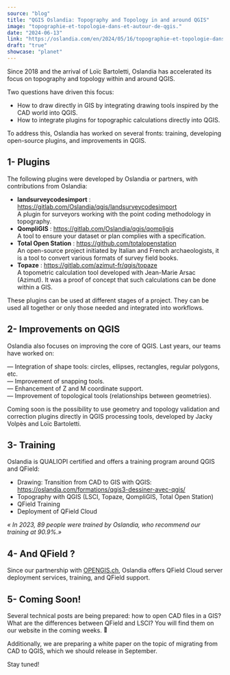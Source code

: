 ```yaml
---
source: "blog"
title: "QGIS Oslandia: Topography and Topology in and around QGIS"
image: "topographie-et-topologie-dans-et-autour-de-qgis."
date: "2024-06-13"
link: "https://oslandia.com/en/2024/05/16/topographie-et-topologie-dans-et-autour-de-qgis/"
draft: "true"
showcase: "planet"
---
```


<p>Since 2018 and the arrival of Loïc Bartoletti, Oslandia has accelerated its focus on topography and topology within and around QGIS.</p>
<p>Two questions have driven this focus:</p>
<ul class="part">
<li class="">How to draw directly in GIS by integrating drawing tools inspired by the CAD world into QGIS.</li>
<li class="">How to integrate plugins for topographic calculations directly into QGIS.</li>
</ul>
<p class="part">To address this, Oslandia has worked on several fronts: training, developing open-source plugins, and improvements in QGIS.</p>
<h2 class="part">1- Plugins</h2>
<p>The following plugins were developed by Oslandia or partners, with contributions from Oslandia:</p>
<ul>
<li class="part"><strong>landsurveycodesimport</strong> : <a href="https://gitlab.com/Oslandia/qgis/landsurveycodesimport" rel="noopener" target="_blank">https://gitlab.com/Oslandia/qgis/landsurveycodesimport</a><br />
A plugin for surveyors working with the point coding methodology in topography.</li>
<li class="part"><strong>QompliGIS</strong> : <a href="https://gitlab.com/Oslandia/qgis/qompligis" rel="noopener" target="_blank">https://gitlab.com/Oslandia/qgis/qompligis</a><br />
A tool to ensure your dataset or plan complies with a specification.</li>
<li class="part"><strong>Total Open Station</strong> : <a href="https://github.com/totalopenstation" rel="noopener" target="_blank">https://github.com/totalopenstation</a><br />
An open-source project initiated by Italian and French archaeologists, it is a tool to convert various formats of survey field books.</li>
<li class="part"><strong>Topaze</strong> : <a href="https://gitlab.com/azimut-fr/qgis/topaze" rel="noopener" target="_blank">https://gitlab.com/azimut-fr/qgis/topaze</a><br />
A topometric calculation tool developed with Jean-Marie Arsac (Azimut). It was a proof of concept that such calculations can be done within a GIS.</li>
</ul>
<p class="part">These plugins can be used at different stages of a project. They can be used all together or only those needed and integrated into workflows.</p>
<h2 class="part">2- Improvements on QGIS</h2>
<p>Oslandia also focuses on improving the core of QGIS. Last years, our teams have worked on:</p>
<p class="part">— Integration of shape tools: circles, ellipses, rectangles, regular polygons, etc.<br />
— Improvement of snapping tools.<br />
— Enhancement of Z and M coordinate support.<br />
— Improvement of topological tools (relationships between geometries).</p>
<p>Coming soon is the possibility to use geometry and topology validation and correction plugins directly in QGIS processing tools, developed by Jacky Volpès and Loïc Bartoletti.</p>
<h2 class="part">3- Training</h2>
<p>Oslandia is QUALIOPI certified and offers a training program around QGIS and QField:</p>
<ul class="part">
<li class="">Drawing: Transition from CAD to GIS with QGIS: <a href="https://oslandia.com/en/formations/qgis3-dessiner-avec-qgis/" rel="noopener" target="_blank">https://oslandia.com/formations/qgis3-dessiner-avec-qgis/</a></li>
<li class="">Topography with QGIS (LSCI, Topaze, QompliGIS, Total Open Station)</li>
<li class="">QField Training</li>
<li class="">Deployment of QField Cloud</li>
</ul>
<p class="part"><em>« In 2023, 89 people were trained by Oslandia, who recommend our training at 90.9%.»</em></p>
<h2 class="part">4- And QField ?</h2>
<p class="part">Since our partnership with <a href="http://OPENGIS.ch" rel="noopener" target="_blank">OPENGIS.ch</a>, Oslandia offers QField Cloud server deployment services, training, and QField support.</p>
<h2 class="part">5- Coming Soon!</h2>
<p>Several technical posts are being prepared: how to open CAD files in a GIS? What are the differences between QField and LSCI? You will find them on our website in the coming weeks. <img alt="🙂" class="wp-smiley" src="https://s.w.org/images/core/emoji/11/72x72/1f642.png" style="height: 1em;" /></p>
<p>Additionally, we are preparing a white paper on the topic of migrating from CAD to QGIS, which we should release in September.</p>
<p>Stay tuned!</p>
<p>&nbsp;</p>
